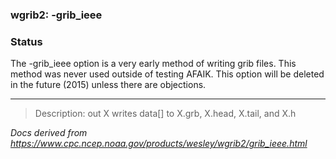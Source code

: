
### wgrib2: -grib\_ieee



### Status



The -grib\_ieee option is a very early
method of writing grib files. This method was never used
outside of testing AFAIK. This option will be deleted in
the future (2015) unless there are objections.




----

>Description: out   X      writes data[] to X.grb, X.head, X.tail, and X.h

_Docs derived from <https://www.cpc.ncep.noaa.gov/products/wesley/wgrib2/grib_ieee.html>_